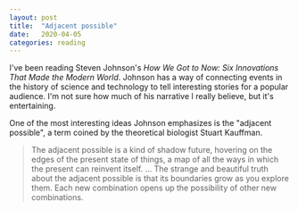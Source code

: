 ```yaml
---
layout: post
title:  "Adjacent possible"
date:   2020-04-05
categories: reading
---
```


I've been reading Steven Johnson's _How We Got to Now: Six Innovations That Made the Modern World_. Johnson has a way of connecting events in the history of science and technology to tell interesting stories for a popular audience. I'm not sure how much of his narrative I really believe, but it's entertaining.

One of the most interesting ideas Johnson emphasizes is the "adjacent possible", a term coined by the theoretical biologist Stuart Kauffman.

> The adjacent possible is a kind of shadow future, hovering on the edges of the present state of things, a map of all the ways in which the present can reinvent itself. ... The strange and beautiful truth about the adjacent possible is that its boundaries grow as you explore them. Each new combination opens up the possibility of other new combinations.
 